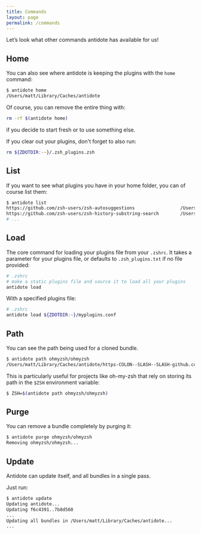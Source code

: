 ```yaml
---
title: Commands
layout: page
permalink: /commands
---
```


Let’s look what other commands antidote has available for us!

## Home

You can also see where antidote is keeping the plugins with the `home` command:

```zsh
$ antidote home
/Users/matt/Library/Caches/antidote
```

Of course, you can remove the entire thing with:

```zsh
rm -rf $(antidote home)
```

if you decide to start fresh or to use something else.

If you clear out your plugins, don't forget to also run:

```zsh
rm ${ZDOTDIR:-~}/.zsh_plugins.zsh
```

## List

If you want to see what plugins you have in your home folder, you can of course list
them:

```zsh
$ antidote list
https://github.com/zsh-users/zsh-autosuggestions                 /Users/matt/Library/Caches/antidote/https-COLON--SLASH--SLASH-github.com-SLASH-zsh-users-SLASH-zsh-autosuggestions
https://github.com/zsh-users/zsh-history-substring-search        /Users/matt/Library/Caches/antidote/https-COLON--SLASH--SLASH-github.com-SLASH-zsh-users-SLASH-zsh-history-substring-search
# ...
```

## Load

The core command for loading your plugins file from your `.zshrc`. It takes a parameter
for your plugins file, or defaults to `.zsh_plugins.txt` if no file provided:

```zsh
# .zshrc
# make a static plugins file and source it to load all your plugins
antidote load
```

With a specified plugins file:

```zsh
# .zshrc
antidote load ${ZDOTDIR:~}/myplugins.conf
```

## Path

You can see the path being used for a cloned bundle.

```zsh
$ antidote path ohmyzsh/ohmyzsh
/Users/matt/Library/Caches/antidote/https-COLON--SLASH--SLASH-github.com-SLASH-ohmyzsh-SLASH-ohmyzsh
```

This is particularly useful for projects like oh-my-zsh that rely on storing its path in
the `$ZSH` environment variable:

```zsh
$ ZSH=$(antidote path ohmyzsh/ohmyzsh)
```

## Purge

You can remove a bundle completely by purging it:

```zsh
$ antidote purge ohmyzsh/ohmyzsh
Removing ohmyzsh/ohmyzsh...
```

## Update

Antidote can update itself, and all bundles in a single pass.

Just run:

```zsh
$ antidote update
Updating antidote...
Updating f6c4391..7b8d560
...
Updating all bundles in /Users/matt/Library/Caches/antidote...
...
```
